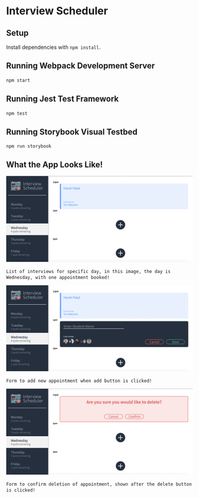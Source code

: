 # Interview Scheduler

## Setup

Install dependencies with `npm install`.

## Running Webpack Development Server

```sh
npm start
```

## Running Jest Test Framework

```sh
npm test
```

## Running Storybook Visual Testbed

```sh
npm run storybook
```

## What the App Looks Like!

!["List of interviews for specific day, in this image, the day is Wednesday, with one appointment booked!"](https://github.com/hpatel1959/scheduler/blob/master/docs/show-appointment-list.png?raw=true)

```
List of interviews for specific day, in this image, the day is Wednesday, with one appointment booked!
```

!["Form to add new appointment when add button is clicked!"](https://github.com/hpatel1959/scheduler/blob/master/docs/new-appointment-form.png?raw=true)

```
Form to add new appointment when add button is clicked!
```

!["Form to confirm deletion of appointment, shown after the delete button is clicked!"](https://github.com/hpatel1959/scheduler/blob/master/docs/confirm-delete-appointment-form.png?raw=true)

```
Form to confirm deletion of appointment, shown after the delete button is clicked!
```
